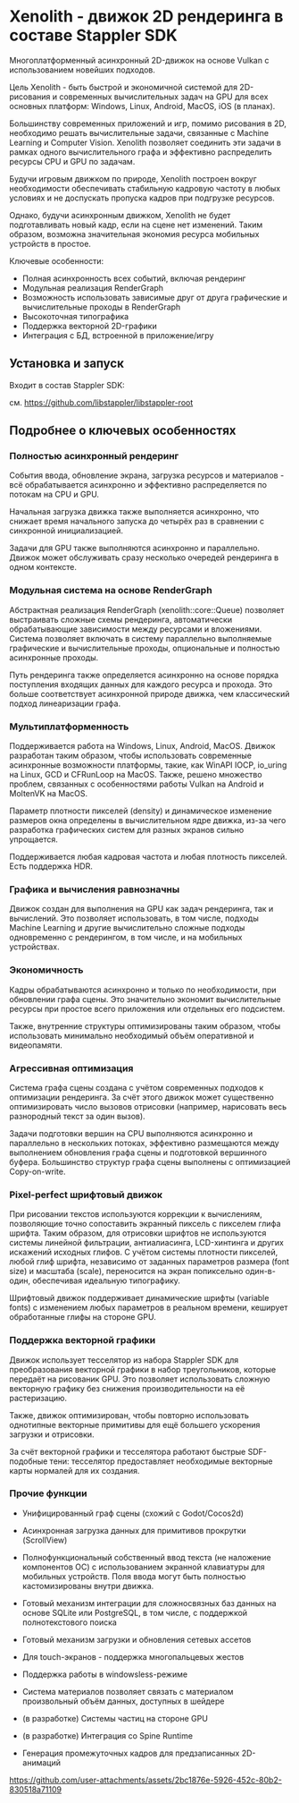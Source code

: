 # Xenolith - движок 2D рендеринга в составе Stappler SDK

Многоплатформенный асинхронный 2D-движок на основе Vulkan с использованием новейших подходов.

Цель Xenolith - быть быстрой и экономичной системой для 2D-рисования и современных вычислительных задач на GPU для всех основных платформ: Windows, Linux, Android, MacOS, iOS (в планах).

Большинству современных приложений и игр, помимо рисования в 2D, необходимо решать вычислительные задачи, связанные с Machine Learning и Computer Vision. Xenolith позволяет соединить эти задачи в рамках одного вычислительного графа и эффективно распределить ресурсы CPU и GPU по задачам.

Будучи игровым движком по природе, Xenolith построен вокруг необходимости обеспечивать стабильную кадровую частоту в любых условиях и не доспускать пропуска кадров при подгрузке ресурсов.

Однако, будучи асинхронным движком, Xenolith не будет подготавливать новый кадр, если на сцене нет изменений. Таким образом, возможна значительная экономия ресурса мобильных устройств в простое.

Ключевые особенности:

* Полная асинхронность всех событий, включая рендеринг
* Модульная реализация RenderGraph
* Возможность использовать зависимые друг от друга графические и вычислительные проходы в RenderGraph
* Высокоточная типографика
* Поддержка векторной 2D-графики
* Интеграция с БД, встроенной в приложение/игру

## Установка и запуск

Входит в состав Stappler SDK:

см. https://github.com/libstappler/libstappler-root

## Подробнее о ключевых особенностях

### Полностью асинхронный рендеринг

События ввода, обновление экрана, загрузка ресурсов и материалов - всё обрабатывается асинхронно и эффективно распределяется по потокам на CPU и GPU.

Начальная загрузка движка также выполняется асинхронно, что снижает время начального запуска до четырёх раз в сравнении с синхронной инициализацией.

Задачи для GPU также выполняются асинхронно и параллельно. Движок может обслуживать сразу несколько очередей рендеринга в одном контексте.

### Модульная система на основе RenderGraph

Абстрактная реализация RenderGraph (xenolith::core::Queue) позволяет выстраивать сложные схемы рендеринга, автоматически обрабатывающие зависимости между ресурсами и вложениями. Система позволяет включать в систему параллельно выполняемые графические и вычислительные проходы, опциональные и полностью асинхронные проходы.

Путь рендеринга также определяется асинхронно на основе порядка поступления входящих данных для каждого ресурса и прохода. Это больше соответствует асинхронной природе движка, чем классический подход линеаризации графа.

### Мультиплатформенность

Поддерживается работа на Windows, Linux, Android, MacOS. Движок разработан таким образом, чтобы использовать современные асинхронные возможности платформы, такие, как WinAPI IOCP, io_uring на Linux, GCD и CFRunLoop на MacOS. Также, решено множество проблем, связанных с особенностями работы Vulkan на Android и MoltenVK на MacOS. 

Параметр плотности пикселей (density) и динамическое изменение размеров окна определены в вычислительном ядре движка, из-за чего разработка графических систем для разных экранов сильно упрощается.

Поддерживается любая кадровая частота и любая плотность пикселей. Есть поддержка HDR.

### Графика и вычисления равнозначны

Движок создан для выполнения на GPU как задач рендеринга, так и вычислений. Это позволяет использовать, в том числе, подходы Machine Learning и другие вычислительно сложные подходы одновременно с рендерингом, в том числе, и на мобильных устройствах.

### Экономичность

Кадры обрабатываются асинхронно и только по необходимости, при обновлении графа сцены. Это значительно экономит вычислительные ресурсы при простое всего приложения или отдельных его подсистем.

Также, внутренние структуры оптимизированы таким образом, чтобы использовать минимально необходимый объём оперативной и видеопамяти.

### Агрессивная оптимизация

Система графа сцены создана с учётом современных подходов к оптимизации рендеринга. За счёт этого движок может существенно оптимизировать число вызовов отрисовки (например, нарисовать весь разнородный текст за один вызов).

Задачи подготовки вершин на CPU выполняются асинхронно и параллельно в нескольких потоках, эффективно размещаются между выполнением обновления графа сцены и подготовкой вершинного буфера. Большинство структур графа сцены выполнены с оптимизацией Copy-on-write.

### Pixel-perfect шрифтовый движок

При рисовании текстов используются коррекции к вычислениям, позволяющие точно сопоставить экранный пиксель с пикселем глифа шрифта. Таким образом, для отрисовки шрифтов не используются системы линейной фильтрации, антиалиасинга, LCD-хинтинга и других искажений исходных глифов. С учётом системы плотности пикселей, любой глиф шрифта, независимо от заданных параметров размера (font size) и масштаба (scale), переносится на экран попиксельно один-в-один, обеспечивая идеальную типографику.

Шрифтовый движок поддерживает динамические шрифты (variable fonts) с изменением любых параметров в реальном времени, кеширует обработанные глифы на стороне GPU.

### Поддержка векторной графики

Движок использует тесселятор из набора Stappler SDK для преобразования векторной графики в набор треугольников, которые передаёт на рисованик GPU. Это позволяет использовать сложную векторную графику без снижения производительности на её растеризацию.

Также, движок оптимизирован, чтобы повторно использовать однотипные векторные примитивы для ещё большего ускорения загрузки и отрисовки.

За счёт векторной графики и тесселятора работают быстрые SDF-подобные тени: тесселятор предоставляет необходимые векторные карты нормалей для их создания.

### Прочие функции

* Унифицированный граф сцены (схожий с Godot/Cocos2d)
* Асинхронная загрузка данных для примитивов прокрутки (ScrollView)
* Полнофункциональный собственный ввод текста (не наложение компонентов ОС) с использованием экранной клавиатуры для мобильных устройств. Поля ввода могут быть полностью кастомизированы внутри движка.
* Готовый механизм интеграции для сложносвязных баз данных на основе SQLite или PostgreSQL, в том числе, с поддержкой полнотекстового поиска
* Готовый механизм загрузки и обновления сетевых ассетов
* Для touch-экранов - поддержка многопальцевых жестов
* Поддержка работы в windowsless-режиме
* Система материалов позволяет связать с материалом произвольный объём данных, доступных в шейдере
* (в разработке) Системы частиц на стороне GPU
* (в разработке) Интеграция со Spine Runtime

* Генерация промежуточных кадров для предзаписанных 2D-анимаций

https://github.com/user-attachments/assets/2bc1876e-5926-452c-80b2-830518a71109

